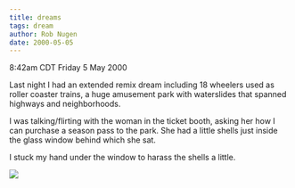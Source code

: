 ```yaml
---
title: dreams
tags: dream
author: Rob Nugen
date: 2000-05-05
---
```


<title></title>
<p class=date>8:42am CDT Friday 5 May 2000</p>

<p>Last night I had an extended remix dream including 18 wheelers used
as roller coaster trains, a huge amusement park with waterslides that
spanned highways and neighborhoods.

<p>I was talking/flirting with the woman in the ticket booth, asking
her how I can purchase a season pass to the park.  She had a little
shells just inside the glass window behind which she sat.

<p>I stuck my hand under the window to harass the shells a little.

<p><img src='/images/rob/wL-ROB.gif'>


